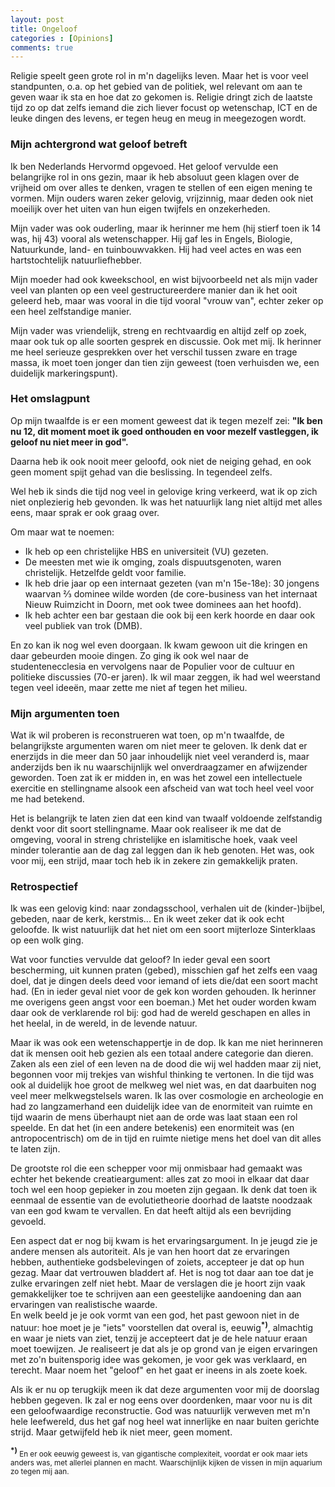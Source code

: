 ```yaml
---
layout: post
title: Ongeloof
categories : [Opinions]
comments: true
---
```


Religie speelt geen grote rol in m'n dagelijks leven. Maar het is voor veel standpunten, o.a. op het gebied van de politiek, wel relevant om aan te geven waar ik sta en hoe dat zo gekomen is. Religie dringt zich de laatste tijd zo op dat zelfs iemand die zich liever focust op wetenschap, ICT en de leuke dingen des levens, er tegen heug en meug in meegezogen wordt. 

### Mijn achtergrond wat geloof betreft
Ik ben Nederlands Hervormd opgevoed. Het geloof vervulde een belangrijke rol in ons gezin, maar ik heb absoluut geen klagen over de vrijheid om over alles te denken, vragen te stellen of een eigen mening te vormen. Mijn ouders waren zeker gelovig, vrijzinnig, maar deden ook niet moeilijk over het uiten van hun eigen twijfels en onzekerheden. 

Mijn vader was ook ouderling, maar ik herinner me hem (hij stierf toen ik 14 was, hij 43) vooral als wetenschapper. Hij gaf les in Engels, Biologie, Natuurkunde, land- en tuinbouwvakken. Hij had veel actes en was een hartstochtelijk natuurliefhebber.

Mijn moeder had ook kweekschool, en wist bijvoorbeeld net als mijn vader veel van planten op een veel gestructureerdere manier dan ik het ooit geleerd heb, maar was vooral in die tijd vooral "vrouw van", echter zeker op een heel zelfstandige manier.

Mijn vader was vriendelijk, streng en rechtvaardig en altijd zelf op zoek, maar ook tuk op alle soorten gesprek en discussie. Ook met mij. Ik herinner me heel serieuze gesprekken over het verschil tussen zware en trage massa, ik moet toen jonger dan tien zijn geweest (toen verhuisden we, een duidelijk markeringspunt).

### Het omslagpunt

Op mijn twaalfde is er een moment geweest dat ik tegen mezelf zei: **"Ik ben nu 12, dit moment moet ik goed onthouden en voor mezelf vastleggen, ik geloof nu niet meer in god".**

Daarna heb ik ook nooit meer geloofd, ook niet de neiging gehad, en ook geen moment spijt gehad van die beslissing. In tegendeel zelfs.

Wel heb ik sinds die tijd nog veel in gelovige kring verkeerd, wat ik op zich niet onplezierig heb gevonden. Ik was het natuurlijk lang niet altijd met alles eens, maar sprak er ook graag over.

Om maar wat te noemen:

* Ik heb op een christelijke HBS en universiteit (VU) gezeten.
* De meesten met wie ik omging, zoals dispuutsgenoten, waren christelijk. Hetzelfde geldt voor familie.
* Ik heb drie jaar op een internaat gezeten (van m'n 15e-18e): 30 jongens waarvan &#8532; dominee wilde worden (de core-business van het internaat Nieuw Ruimzicht in Doorn, met ook twee dominees aan het hoofd).
* Ik heb achter een bar gestaan die ook bij een kerk hoorde en daar ook veel publiek van trok (DMB).

En zo kan ik nog wel even doorgaan. Ik kwam gewoon uit die kringen en daar gebeurden mooie dingen. Zo ging ik ook wel naar de studentenecclesia en vervolgens naar de Populier voor de cultuur en politieke discussies (70-er jaren). Ik wil maar zeggen, ik had wel weerstand tegen veel idee&euml;n, maar zette me niet af tegen het milieu.


### Mijn argumenten toen

Wat ik wil proberen is reconstrueren wat toen, op m'n twaalfde, de belangrijkste argumenten waren om niet meer te geloven. Ik denk dat er enerzijds in die meer dan 50 jaar inhoudelijk niet veel veranderd is, maar anderzijds ben ik nu waarschijnlijk wel onverdraagzamer en afwijzender geworden. Toen zat ik er midden in, en was het zowel een intellectuele exercitie en stellingname alsook een afscheid van wat toch heel veel voor me had betekend.

Het is belangrijk te laten zien dat een kind van twaalf voldoende zelfstandig denkt voor dit soort stellingname. Maar ook realiseer ik me dat de omgeving, vooral in streng christelijke en islamitische hoek, vaak veel minder tolerantie aan de dag zal leggen dan ik heb genoten. Het was, ook voor mij, een strijd, maar toch heb ik in zekere zin gemakkelijk praten.

### Retrospectief

Ik was een gelovig kind: naar zondagsschool, verhalen uit de (kinder-)bijbel, gebeden, naar de kerk, kerstmis... En ik weet zeker dat ik ook echt geloofde. Ik wist natuurlijk dat het niet om een soort mijterloze Sinterklaas op een wolk ging.

Wat voor functies vervulde dat geloof? In ieder geval een soort bescherming, uit kunnen praten (gebed), misschien gaf het zelfs een vaag doel, dat je dingen deels deed voor iemand of iets die/dat een soort macht had. (En in ieder geval niet voor de gek kon worden gehouden. Ik herinner me overigens geen angst voor een boeman.) Met het ouder worden kwam daar ook de verklarende rol bij: god had de wereld geschapen en alles in het heelal, in de wereld, in de levende natuur.

Maar ik was ook een wetenschappertje in de dop. Ik kan me niet herinneren dat ik mensen ooit heb gezien als een totaal andere categorie dan dieren. Zaken als een ziel of een leven na de dood die wij wel hadden maar zij niet, begonnen voor mij trekjes van wishful thinking te vertonen. In die tijd was ook al duidelijk hoe groot de melkweg wel niet was, en dat daarbuiten nog veel meer melkwegstelsels waren. Ik las over cosmologie en archeologie en had zo langzamerhand een duidelijk idee van de enormiteit van ruimte en tijd waarin de mens &uuml;berhaupt niet aan de orde was laat staan een rol speelde. En dat het (in een andere betekenis) een enormiteit was (en antropocentrisch) om de in tijd en ruimte nietige mens het doel van dit alles te laten zijn.

De grootste rol die een schepper voor mij onmisbaar had gemaakt was echter het bekende creatieargument: alles zat zo mooi in elkaar dat daar toch wel een hoop gepieker in zou moeten zijn gegaan. Ik denk dat toen ik eenmaal de essentie van de evolutietheorie doorhad de laatste noodzaak van een god kwam te vervallen. En dat heeft altijd als een bevrijding gevoeld.

Een aspect dat er nog bij kwam is het ervaringsargument. In je jeugd zie je andere mensen als autoriteit.
 Als je van hen hoort dat ze ervaringen hebben, authentieke godsbelevingen of zoiets, accepteer je dat op hun gezag. Maar dat vertrouwen bladdert af. 
Het is nog tot daar aan toe dat je zulke ervaringen zelf niet hebt. Maar de verslagen die je hoort zijn vaak gemakkelijker toe te schrijven aan een geestelijke aandoening dan aan ervaringen van realistische waarde.<br>
En welk beeld je je ook vormt van een god, het past gewoon niet in de natuur: hoe moet je je "iets" voorstellen dat overal is, eeuwig<sup><b>*)</b></sup>, almachtig en waar je niets van ziet, tenzij je accepteert dat je de hele natuur eraan moet toewijzen. Je realiseert je dat als je op grond van je eigen ervaringen met zo'n buitensporig idee was gekomen, je voor gek was verklaard, en terecht. Maar noem het "geloof" en het gaat er ineens in als zoete koek.

Als ik er nu op terugkijk meen ik dat deze argumenten voor mij de doorslag hebben gegeven. Ik zal er nog eens over doordenken, maar voor nu is dit een geloofwaardige reconstructie. God was natuurlijk verweven met m'n hele leefwereld, dus het gaf nog heel wat innerlijke en naar buiten gerichte strijd. Maar getwijfeld heb ik niet meer, geen moment.

<sup><b>*)</b></sup><small> En er ook eeuwig geweest is, van gigantische complexiteit, voordat er ook maar iets anders was, met allerlei plannen en macht. Waarschijnlijk kijken de vissen in mijn aquarium zo tegen mij aan. </small>
     